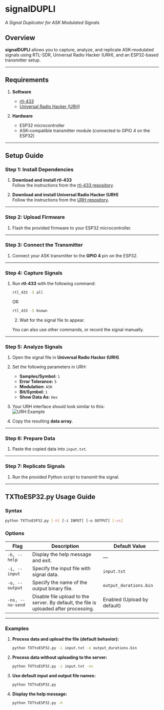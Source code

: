 # **signalDUPLI**  
*A Signal Duplicator for ASK Modulated Signals*

## **Overview**  
**signalDUPLI** allows you to capture, analyze, and replicate ASK-modulated signals using RTL-SDR, Universal Radio Hacker (URH), and an ESP32-based transmitter setup.  

---

## **Requirements**  
1. **Software**  
   - [rtl-433](https://github.com/merbanan/rtl_433)  
   - [Universal Radio Hacker (URH)](https://github.com/jopohl/urh)  

2. **Hardware**  
   - ESP32 microcontroller  
   - ASK-compatible transmitter module (connected to GPIO 4 on the ESP32)  

---

## **Setup Guide**

### **Step 1: Install Dependencies**
1. **Download and install rtl-433**  
   Follow the instructions from the [rtl-433 repository](https://github.com/merbanan/rtl_433).  

2. **Download and install Universal Radio Hacker (URH)**  
   Follow the instructions from the [URH repository](https://github.com/jopohl/urh).  

---

### **Step 2: Upload Firmware**  
1. Flash the provided firmware to your ESP32 microcontroller.  

---

### **Step 3: Connect the Transmitter**  
1. Connect your ASK transmitter to the **GPIO 4** pin on the ESP32.  

---

### **Step 4: Capture Signals**  
1. Run **rtl-433** with the following command:  
   ```bash
   rtl_433 -S all
   ```
   OR
    ```bash
   rtl_433 -S known
   ```
    2. Wait for the signal file to appear.
       
   You can also use other commands, or record the signal manually.

---

### **Step 5: Analyze Signals**  
1. Open the signal file in **Universal Radio Hacker (URH)**.  

2. Set the following parameters in URH:  
   - **Samples/Symbol:** `1`  
   - **Error Tolerance:** `5`  
   - **Modulation:** `ASK`  
   - **Bit/Symbol:** `1`  
   - **Show Data As:** `Hex`  

3. Your URH interface should look similar to this:  
   ![URH Example](https://github.com/kototronik/signalDUPLI/blob/main/1.png?raw=true)  

4. Copy the resulting **data array**.  

---

### **Step 6: Prepare Data**  
1. Paste the copied data into `input.txt`.  

---

### **Step 7: Replicate Signals**  
1. Run the provided Python script to transmit the signal.

---

## **TXTtoESP32.py Usage Guide**

### **Syntax**
```bash
python TXTtoESP32.py [-h] [-i INPUT] [-o OUTPUT] [-ns]
```

### **Options**
| Flag               | Description                                                                                     | Default Value              |
|--------------------|-------------------------------------------------------------------------------------------------|----------------------------|
| `-h, --help`       | Display the help message and exit.                                                              | —                          |
| `-i, --input`      | Specify the input file with signal data.                                                        | `input.txt`               |
| `-o, --output`     | Specify the name of the output binary file.                                                     | `output_durations.bin`    |
| `-ns, --no-send`   | Disable file upload to the server. By default, the file is uploaded after processing.           | Enabled (Upload by default)|

---

### **Examples**
1. **Process data and upload the file (default behavior):**
   ```bash
   python TXTtoESP32.py -i input.txt -o output_durations.bin
   ```

2. **Process data without uploading to the server:**
   ```bash
   python TXTtoESP32.py -i input.txt -ns
   ```

3. **Use default input and output file names:**
   ```bash
   python TXTtoESP32.py
   ```

4. **Display the help message:**
   ```bash
   python TXTtoESP32.py -h
   ``` 

